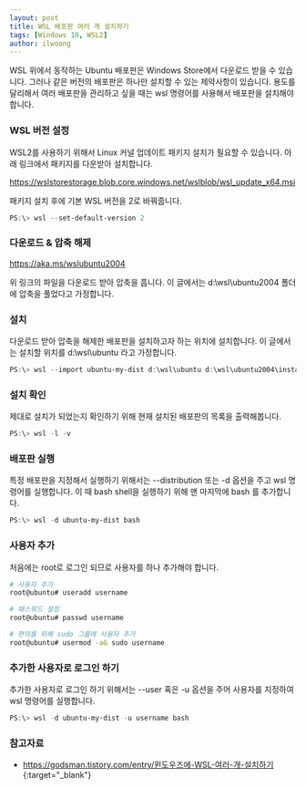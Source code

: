 ```yaml
---
layout: post
title: WSL 배포판 여러 개 설치하기 
tags: [Windows 10, WSL2]
author: ilwoong
---
```


WSL 위에서 동작하는 Ubuntu 배포판은 Windows Store에서 다운로드 받을 수 있습니다. 그러나 같은 버전의 배포판은 하나만 설치할 수 있는 제약사항이 있습니다. 용도를 달리해서 여러 배포판을 관리하고 싶을 때는 wsl 명령어를 사용해서 배포판을 설치해야 합니다.

### WSL 버전 설정

WSL2를 사용하기 위해서 Linux 커널 업데이트 패키지 설치가 필요할 수 있습니다. 아래 링크에서 패키지를 다운받아 설치합니다.

<https://wslstorestorage.blob.core.windows.net/wslblob/wsl_update_x64.msi>

패키지 설치 후에 기본 WSL 버전을 2로 바꿔줍니다.

```powershell
PS:\> wsl --set-default-version 2
```

### 다운로드 & 압축 해제

<https://aka.ms/wslubuntu2004>

위 링크의 파일을 다운로드 받아 압축을 풉니다. 이 글에서는 d:\wsl\ubuntu2004 폴더에 압축을 풀었다고 가정합니다.


### 설치

다운로드 받아 압축을 해제한 배포판을 설치하고자 하는 위치에 설치합니다. 이 글에서는 설치할 위치를 d:\wsl\ubuntu 라고 가정합니다.

```powershell
PS:\> wsl --import ubuntu-my-dist d:\wsl\ubuntu d:\wsl\ubuntu2004\install.tar.gz
```

### 설치 확인

제대로 설치가 되었는지 확인하기 위해 현재 설치된 배포판의 목록을 출력해봅니다.

```powershell
PS:\> wsl -l -v
```

### 배포판 실행

특정 배포판을 지정해서 실행하기 위해서는 --distribution 또는 -d 옵션을 주고 wsl 명령어를 실행합니다. 이 때 bash shell을 실행하기 위해 맨 마지막에 bash 를 추가합니다.

```powershell
PS:\> wsl -d ubuntu-my-dist bash
```

### 사용자 추가

처음에는 root로 로그인 되므로 사용자를 하나 추가해야 합니다.

```bash
# 사용자 추가
root@ubuntu# useradd username 

# 패스워드 설정
root@ubuntu# passwd username 

# 편의를 위해 sudo 그룹에 사용자 추가
root@ubuntu# usermod -aG sudo username 
```

### 추가한 사용자로 로그인 하기

추가한 사용자로 로그인 하기 위해서는 --user 혹은 -u 옵션을 주어 사용자를 지정하여 wsl 명령어를 실행합니다.

```powershell
PS:\> wsl -d ubuntu-my-dist -u username bash
```

### 참고자료

- <https://godsman.tistory.com/entry/윈도우즈에-WSL-여러-개-설치하기>{:target="_blank"}
